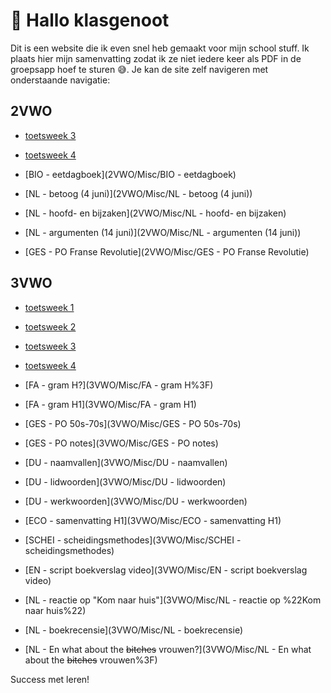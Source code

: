 # 👋 Hallo klasgenoot

Dit is een website die ik even snel heb gemaakt voor mijn school stuff. Ik plaats hier mijn samenvatting zodat ik ze niet iedere keer als PDF in de groepsapp hoef te sturen 😅. Je kan de site zelf navigeren met onderstaande navigatie:

## 2VWO

- [toetsweek 3](2VWO/TW3)
- [toetsweek 4](2VWO/TW4)


- [BIO - eetdagboek](2VWO/Misc/BIO - eetdagboek)
- [NL - betoog (4 juni)](2VWO/Misc/NL - betoog (4 juni))
- [NL - hoofd- en bijzaken](2VWO/Misc/NL - hoofd- en bijzaken)
- [NL - argumenten (14 juni)](2VWO/Misc/NL - argumenten (14 juni))
- [GES - PO Franse Revolutie](2VWO/Misc/GES - PO Franse Revolutie)

## 3VWO

- [toetsweek 1](3VWO/TW1)
- [toetsweek 2](3VWO/TW2)
- [toetsweek 3](3VWO/TW3)
- [toetsweek 4](3VWO/TW4)


- [FA - gram H?](3VWO/Misc/FA - gram H%3F)
- [FA - gram H1](3VWO/Misc/FA - gram H1)
- [GES - PO 50s-70s](3VWO/Misc/GES - PO 50s-70s)
- [GES - PO notes](3VWO/Misc/GES - PO notes)
- [DU - naamvallen](3VWO/Misc/DU - naamvallen)
- [DU - lidwoorden](3VWO/Misc/DU - lidwoorden)
- [DU - werkwoorden](3VWO/Misc/DU - werkwoorden)
- [ECO - samenvatting H1](3VWO/Misc/ECO - samenvatting H1)
- [SCHEI - scheidingsmethodes](3VWO/Misc/SCHEI - scheidingsmethodes)
- [EN - script boekverslag video](3VWO/Misc/EN - script boekverslag video)
- [NL - reactie op "Kom naar huis"](3VWO/Misc/NL - reactie op %22Kom naar huis%22)
- [NL - boekrecensie](3VWO/Misc/NL - boekrecensie)
- [NL - En what about the ~~bitches~~ vrouwen?](3VWO/Misc/NL - En what about the ~~bitches~~ vrouwen%3F)

Success met leren!
